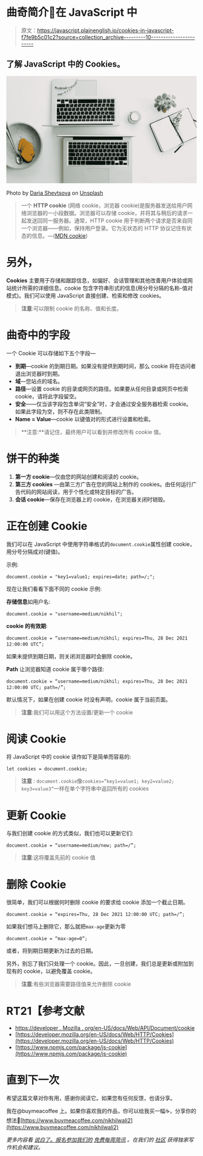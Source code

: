# 曲奇简介🍪在 JavaScript 中

> 原文：<https://javascript.plainenglish.io/cookies-in-javascript-f7fe9b5c01c2?source=collection_archive---------10----------------------->

## 了解 JavaScript 中的 Cookies。

![](img/5cf31479ceda18a5fe3e24a81117900d.png)

Photo by [Daria Shevtsova](https://unsplash.com/@daria_shevtsova?utm_source=unsplash&utm_medium=referral&utm_content=creditCopyText) on [Unsplash](https://unsplash.com/s/photos/laptop-and-cookie?utm_source=unsplash&utm_medium=referral&utm_content=creditCopyText)

> 一个 **HTTP cookie** (网络 cookie，浏览器 cookie)是服务器发送给用户网络浏览器的一小段数据。浏览器可以存储 cookie，并将其与稍后的请求一起发送回同一服务器。通常，HTTP cookie 用于判断两个请求是否来自同一个浏览器——例如，保持用户登录。它为无状态的 HTTP 协议记住有状态的信息。—([MDN cookie](https://developer.mozilla.org/en-US/docs/Web/HTTP/Cookies))

# **另外，**

**Cookies** 主要用于存储和跟踪信息，如偏好、会话管理和其他改善用户体验或网站统计所需的详细信息。cookie 包含字符串形式的信息(用分号分隔的名称-值对模式)。我们可以使用 JavaScript 直接创建、检索和修改 cookies。

> **注意**:可以限制 cookie 的名称、值和长度。

# 曲奇中的字段

一个 Cookie 可以存储如下五个字段—

*   **到期**—cookie 的到期日期。如果没有提供到期时间，那么 cookie 将在访问者退出浏览器时到期。
*   **域**—您站点的域名。
*   **路径**—设置 cookie 的目录或网页的路径。如果要从任何目录或网页中检索 cookie，请将此字段留空。
*   **安全**——仅当该字段包含单词“安全”时，才会通过安全服务器检索 cookie。如果此字段为空，则不存在此类限制。
*   **Name = Value**—cookie 以键值对的形式进行设置和检索。

> **注意:**请记住，最终用户可以看到并修改所有 cookie 值。

# **饼干的种类**

1.  **第一方 cookie**—仅由您的网站创建和阅读的 cookie。
2.  **第三方 cookies** —由第三方广告在您的网站上制作的 cookies。由任何运行广告代码的网站阅读，用于个性化或特定目标的广告。
3.  **会话 cookie**—保存在浏览器上的 cookie，在浏览器关闭时销毁。

# 正在创建 Cookie

我们可以在 JavaScript 中使用字符串格式的`document.cookie`属性创建 cookie，用分号分隔成对(键值)。

示例:

```
document.cookie = "key1=value1; expires=date; path=/;";
```

现在让我们看看下面不同的 cookie 示例:

**存储信息**如用户名:

```
document.cookie = "username=medium/nikhil";
```

**cookie 的有效期**:

```
document.cookie = “username=medium/nikhil; expires=Thu, 28 Dec 2021 12:00:00 UTC”;
```

如果未提供到期日期，则关闭浏览器时会删除 cookie。

**Path** 让浏览器知道 cookie 属于哪个路径:

```
document.cookie = “username=medium/nikhil; expires=Thu, 28 Dec 2021 12:00:00 UTC; path=/”;
```

默认情况下，如果在创建 cookie 时没有声明，cookie 属于当前页面。

> **注意**:我们可以用这个方法设置/更新一个 cookie

# 阅读 Cookie

将 JavaScript 中的 cookie 读作如下是简单而容易的:

```
let cookies = document.cookie;
```

> **注意** : `document.cookie`像`cookies=”key1=value1; key2=value2; key3=value3”`一样在单个字符串中返回所有的 cookies

# 更新 Cookie

与我们创建 cookie 的方式类似，我们也可以更新它们:

```
document.cookie = “username=medium/new; path=/”;
```

> **注意**:这将覆盖先前的 cookie 值

# 删除 Cookie

很简单，我们可以根据何时删除 cookie 的要求给 cookie 添加一个截止日期。

```
document.cookie = “expires=Thu, 28 Dec 2021 12:00:00 UTC; path=/”;
```

如果我们想马上删除它，那么就把`max-age`更新为零

```
document.cookie = “max-age=0”;
```

或者，将到期日期更新为过去的日期。

另外，别忘了我们只处理一个 cookie。因此，一旦创建，我们总是更新或附加到现有的 cookie，以避免覆盖 cookie。

> **注意**:有些浏览器需要路径值来允许删除 cookie

# RT21【参考文献

*   [https://developer . Mozilla . org/en-US/docs/Web/API/Document/cookie](https://developer.mozilla.org/en-US/docs/Web/API/Document/cookie)
*   [https://developer.mozilla.org/en-US/docs/Web/HTTP/Cookies](https://developer.mozilla.org/en-US/docs/Web/HTTP/Cookies)
*   [https://www.npmjs.com/package/js-cookie](https://www.npmjs.com/package/js-cookie)

# **直到下一次**

希望这篇文章对你有用，感谢你阅读它。如果您有任何反馈，也请分享。

我在@buymeacoffee 上。如果你喜欢我的作品，你可以给我买一幅☕，分享你的想法🎉[https://www.buymeacoffee.com/nikhilwali2](https://www.buymeacoffee.com/nikhilwali2)

*更多内容看* [*说白了。报名参加我们的*](http://plainenglish.io/) [*免费每周简讯*](http://newsletter.plainenglish.io/) *。在我们的* [*社区*](https://discord.gg/GtDtUAvyhW) *获得独家写作机会和建议。*